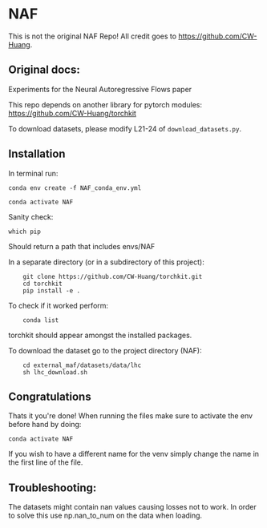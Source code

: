 # NAF
This is not the original NAF Repo! All credit goes to https://github.com/CW-Huang.


## Original docs:
Experiments for the Neural Autoregressive Flows paper

This repo depends on another library for pytorch modules: https://github.com/CW-Huang/torchkit

To download datasets, please modify L21-24 of `download_datasets.py`. 


## Installation 
In terminal run:

    conda env create -f NAF_conda_env.yml

    conda activate NAF


 Sanity check:

    which pip

 Should return a path that includes envs/NAF


In a separate directory (or in a subdirectory of this project):

        git clone https://github.com/CW-Huang/torchkit.git
        cd torchkit
        pip install -e .
        
To check if it worked perform:

        conda list
        
torchkit should appear amongst the installed packages.


To download the dataset go to the project directory (NAF):

        cd external_maf/datasets/data/lhc
        sh lhc_download.sh

## Congratulations

Thats it you're done! When running the files make sure to activate the env before hand by doing:

    conda activate NAF


If you wish to have a different name for the venv simply change the name in the first line of the file.



## Troubleshooting:
The datasets might contain nan values causing losses not to work. In order to solve this use np.nan_to_num on the data when loading.
